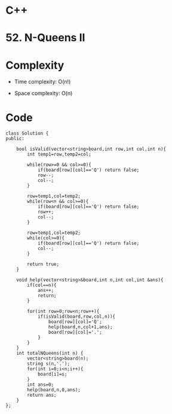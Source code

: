 # C++
<!-- Describe your first thoughts on how to solve this problem. -->

# 52. N-Queens II
<!-- Describe your approach to solving the problem. -->

# Complexity
- Time complexity: O(n!)
<!-- Add your time complexity here, e.g. $$O(n)$$ -->

- Space complexity: O(n)
<!-- Add your space complexity here, e.g. $$O(n)$$ -->

# Code
```
class Solution {
public:

    bool isValid(vector<string>board,int row,int col,int n){
        int temp1=row,temp2=col;

        while(row>=0 && col>=0){
            if(board[row][col]=='Q') return false;
            row--;
            col--;
        }

        row=temp1,col=temp2;
        while(row<n && col>=0){
            if(board[row][col]=='Q') return false;
            row++;
            col--;
        }

        row=temp1,col=temp2;
        while(col>=0){
            if(board[row][col]=='Q') return false;
            col--;
        }

        return true;
    }

    void help(vector<string>&board,int n,int col,int &ans){
        if(col==n){
            ans++;
            return;
        }

        for(int row=0;row<n;row++){
            if(isValid(board,row,col,n)){
                board[row][col]='Q';
                help(board,n,col+1,ans);
                board[row][col]='.';
            }
        }
    }
    int totalNQueens(int n) {
        vector<string>board(n);
        string s(n,'.');
        for(int i=0;i<n;i++){
            board[i]=s;
        }
        int ans=0;
        help(board,n,0,ans);
        return ans;
    }
};
```
